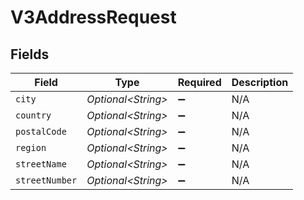 # V3AddressRequest


## Fields

| Field               | Type                | Required            | Description         |
| ------------------- | ------------------- | ------------------- | ------------------- |
| `city`              | *Optional\<String>* | :heavy_minus_sign:  | N/A                 |
| `country`           | *Optional\<String>* | :heavy_minus_sign:  | N/A                 |
| `postalCode`        | *Optional\<String>* | :heavy_minus_sign:  | N/A                 |
| `region`            | *Optional\<String>* | :heavy_minus_sign:  | N/A                 |
| `streetName`        | *Optional\<String>* | :heavy_minus_sign:  | N/A                 |
| `streetNumber`      | *Optional\<String>* | :heavy_minus_sign:  | N/A                 |